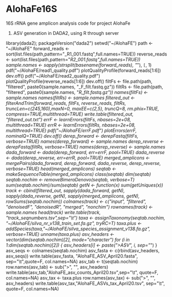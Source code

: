 # AlohaFe16S
16S rRNA gene amplicon analysis code for project AlohaFe

1) ASV generation in DADA2, using R through server

library(dada2); packageVersion("dada2")
setwd("~/AlohaFE")
path <- "~/AlohaFE"
forward_reads <- sort(list.files(path,pattern="_R1_001.fastq",full.names=TRUE))
reverse_reads <- sort(list.files(path,pattern="_R2_001.fastq",full.names=TRUE))
sample.names <- sapply(strsplit(basename(forward_reads), "_"), `[`, 1)
pdf("~/AlohaFE/read1_quality.pdf")
plotQualityProfile(forward_reads[1:6])
dev.off()
pdf("~/AlohaFE/read2_quality.pdf")
plotQualityProfile(reverse_reads[1:6])
dev.off()
filtFs <- file.path(path, "filtered", paste0(sample.names, "_F_filt.fastq.gz"))
filtRs <- file.path(path, "filtered", paste0(sample.names, "_R_filt.fastq.gz"))
names(filtFs) <- sample.names
names(filtRs) <- sample.names
filtered_out <- filterAndTrim(forward_reads, filtFs, reverse_reads, filtRs, truncLen=c(245,160),maxN=0, maxEE=c(2,5), truncQ=8, rm.phix=TRUE, compress=TRUE,multithread=TRUE)
write.table(filtered_out, "filtered_out.txt")
errF <- learnErrors(filtFs, nbases=2e+08, multithread=TRUE)
errR <- learnErrors(filtRs, nbases=2e+08, multithread=TRUE)
pdf("~/AlohaFE/errF.pdf")
plotErrors(errF, nominalQ=TRUE)
dev.off()
derep_forward <- derepFastq(filtFs, verbose=TRUE)
names(derep_forward) <- sample.names
derep_reverse <- derepFastq(filtRs, verbose=TRUE)
names(derep_reverse) <- sample.names
dada_forward <- dada(derep_forward, err=errF, pool=TRUE)
dada_reverse <- dada(derep_reverse, err=errR, pool=TRUE)
merged_amplicons <- mergePairs(dada_forward, derep_forward, dada_reverse, derep_reverse, verbose=TRUE)
head(merged_amplicons)
seqtab <- makeSequenceTable(merged_amplicons)
class(seqtab)
dim(seqtab)
seqtab.nochim <- removeBimeraDenovo(seqtab, verbose=T)
sum(seqtab.nochim)/sum(seqtab)
getN <- function(x) sum(getUniques(x))
track <- cbind(filtered_out, sapply(dada_forward, getN), sapply(dada_reverse, getN), sapply(merged_amplicons, getN), rowSums(seqtab.nochim))
colnames(track) <- c("input", "filtered", "denoisedF", "denoisedR", "merged", "nonchim")
rownames(track) <- sample.names
head(track)
write.table(track, "track_seqnumbers.tsv",sep="\t")
taxa <- assignTaxonomy(seqtab.nochim, "~/AlohaFE/silva_nr_v138_train_set.fa.gz", tryRC=T) 
taxa.plus <- addSpecies(taxa,"~/AlohaFE/silva_species_assignment_v138.fa.gz", verbose=TRUE) 
unname(taxa.plus)
asv_headers <- vector(dim(seqtab.nochim)[2], mode="character")
for (i in 1:dim(seqtab.nochim)[2]) {
 asv_headers[i] <- paste(">ASV", i, sep="_")
 }
asv_seqs <- colnames(seqtab.nochim)
asv_fasta <- c(rbind(asv_headers, asv_seqs))
write.table(asv_fasta, "AlohaFE_ASV_April20.fasta", sep="\t",quote=F, col.names=NA)
asv_tab <- t(seqtab.nochim)
row.names(asv_tab) <- sub(">", "", asv_headers)
write.table(asv_tab,"AlohaFE_asv_counts_April20.tsv",sep="\t", quote=F, col.names=NA) 
asv_tax <- taxa.plus
row.names(asv_tax) <- sub(">", "", asv_headers)
write.table(asv_tax,"AlohaFE_ASVs_tax_April20.tsv", sep="\t", quote=F, col.names=NA)

